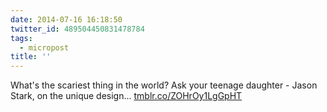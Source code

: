 ```yaml
---
date: 2014-07-16 16:18:50
twitter_id: 489504450831478784
tags:
  - micropost
title: ''
---
```


What's the scariest thing in the world? Ask your teenage daughter - Jason Stark, on the unique design... [tmblr.co/ZOHrOy1LgGpHT](http://tmblr.co/ZOHrOy1LgGpHT)
